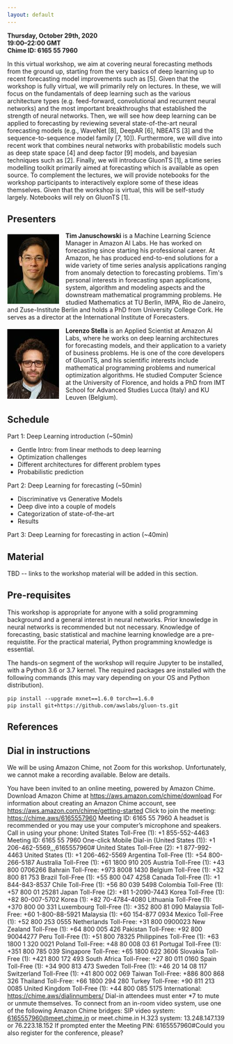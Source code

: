 ```yaml
---
layout: default
---
```


**Thursday, October 29th, 2020** <br>
**19:00–22:00 GMT** <br>
**Chime ID: 6165 55 7960**

In this virtual workshop, we aim at covering neural forecasting methods from the ground up, starting from the very basics of deep learning up to recent forecasting model improvements such as [5].
Given that the workshop is fully virtual, we will primarily rely on lectures.
In these, we will focus on the fundamentals of deep learning such as the various architecture types (e.g. feed-forward, convolutional and recurrent neural networks) and the most important breakthroughs that established the strength of neural networks.
Then, we will see how deep learning can be applied to forecasting by reviewing several state-of-the-art neural forecasting models (e.g., WaveNet [8], DeepAR [6], NBEATS [3] and the sequence-to-sequence model family [7, 10]).
Furthermore, we will dive into recent work that combines neural networks with probabilistic models such as deep state space [4] and deep factor [9] models, and bayesian techniques such as [2].
Finally, we will introduce GluonTS [1], a time series modelling toolkit primarily aimed at forecasting which is available as open source.
To complement the lectures, we will provide notebooks for the workshop participants to interactively explore some of these ideas themselves.
Given that the workshop is virtual, this will be self-study largely.
Notebooks will rely on GluonTS [1].

## Presenters

<p><img align="left" src="./assets/img/januschowski.jpeg" style="padding-right: 15px; padding-top: 5px;"/>
<b>Tim Januschowski</b> is a Machine Learning Science Manager in Amazon AI Labs. He has worked on forecasting since starting his professional career. At Amazon, he has produced end-to-end solutions for a wide variety of time series analysis applications ranging from anomaly detection to forecasting problems. Tim's personal interests in forecasting span applications, system, algorithm and modeling aspects and the downstream mathematical programming problems. He studied Mathematics at TU Berlin, IMPA, Rio de Janeiro, and Zuse-Institute Berlin and holds a PhD from University College Cork. He serves as a director at the International Institute of Forecasters.
</p>

<p><img align="left" src="./assets/img/stella.jpeg" style="padding-right: 15px; padding-top: 5px;"/>
<b>Lorenzo Stella</b> is an Applied Scientist at Amazon AI Labs, where he works on deep learning architectures for forecasting models, and their application to a variety of business problems. He is one of the core developers of GluonTS, and his scientific interests include mathematical programming problems and numerical optimization algorithms. He studied Computer Science at the University of Florence, and holds a PhD from IMT School for Advanced Studies Lucca (Italy) and KU Leuven (Belgium).
</p>

## Schedule

Part 1: Deep Learning introduction (~50min)
* Gentle Intro: from linear methods to deep learning
* Optimization challenges
* Different architectures for different problem types
* Probabilistic prediction 

Part 2: Deep Learning for forecasting (~50min)
* Discriminative vs Generative Models
* Deep dive into a couple of models
* Categorization of state-of-the-art
* Results

Part 3: Deep Learning for forecasting in action (~40min)

## Material

TBD -- links to the workshop material will be added in this section.

## Pre-requisites

This workshop is appropriate for anyone with a solid programming background and a general interest in neural networks. Prior knowledge in neural networks is recommended but not necessary.
Knowledge of forecasting, basic statistical and machine learning knowledge are a pre-requistite.
For the practical material, Python programming knowledge is essential.

The hands-on segment of the workshop will require Jupyter to be installed, with a Python 3.6 or 3.7 kernel.
The required packages are installed with the following commands (this may vary depending on your OS and Python distribution).

```
pip install --upgrade mxnet==1.6.0 torch==1.6.0
pip install git+https://github.com/awslabs/gluon-ts.git
```

## References

## Dial in instructions 

We will be using Amazon Chime, not Zoom for this workshop. Unfortunately, we cannot make a recording available. Below are details.

You have been invited to an online meeting, powered by Amazon Chime.
Download Amazon Chime at https://aws.amazon.com/chime/download
For information about creating an Amazon Chime account, see https://aws.amazon.com/chime/getting-started
Click to join the meeting: https://chime.aws/6165557960
Meeting ID: 6165 55 7960
A headset is recommended or you may use your computer’s microphone and speakers.
Call in using your phone:
United States Toll-Free (1): +1 855-552-4463
Meeting ID: 6165 55 7960
One-click Mobile Dial-in (United States (1)): +1 206-462-5569,,,6165557960#
United States Toll-Free (2): +1 877-992-4463
United States (1): +1 206-462-5569
Argentina Toll-Free (1): +54 800-266-5187
Australia Toll-Free (1): +61 1800 910 205
Austria Toll-Free (1): +43 800 0706266
Bahrain Toll-Free: +973 8008 1430
Belgium Toll-Free (1): +32 800 81 753
Brazil Toll-Free (1): +55 800 047 4258
Canada Toll-Free (1): +1 844-843-8537
Chile Toll-Free (1): +56 80 039 5498
Colombia Toll-Free (1): +57 800 01 25281
Japan Toll-Free (2): +81 1-2090-7443
Korea Toll-Free (1): +82 80-007-5702
Korea (1): +82 70-4784-4080
Lithuania Toll-Free (1): +370 800 00 331
Luxembourg Toll-Free (1): +352 800 81 090
Malaysia Toll-Free: +60 1-800-88-5921
Malaysia (1): +60 154-877 0934
Mexico Toll-Free (1): +52 800 253 0555
Netherlands Toll-Free: +31 800 0900023
New Zealand Toll-Free (1): +64 800 005 426
Pakistan Toll-Free: +92 800 90044277
Peru Toll-Free (1): +51 800 78325
Philippines Toll-Free (1): +63 1800 1 320 0021
Poland Toll-Free: +48 80 008 03 61
Portugal Toll-Free (1): +351 800 785 039
Singapore Toll-Free: +65 1800 622 3606
Slovakia Toll-Free (1): +421 800 172 493
South Africa Toll-Free: +27 80 011 0160
Spain Toll-Free (1): +34 900 813 473
Sweden Toll-Free (1): +46 20 14 08 117
Switzerland Toll-Free (1): +41 800 002 069
Taiwan Toll-Free: +886 800 868 326
Thailand Toll-Free: +66 1800 294 280
Turkey Toll-Free: +90 811 213 0085
United Kingdom Toll-Free (1): +44 800 085 5175
International: https://chime.aws/dialinnumbers/
Dial-in attendees must enter *7 to mute or unmute themselves.
To connect from an in-room video system, use one of the following Amazon Chime bridges:
SIP video system: 6165557960@meet.chime.in or meet.chime.in
H.323 system: 13.248.147.139 or 76.223.18.152
If prompted enter the Meeting PIN: 6165557960#Could you also register for the conference, please?



